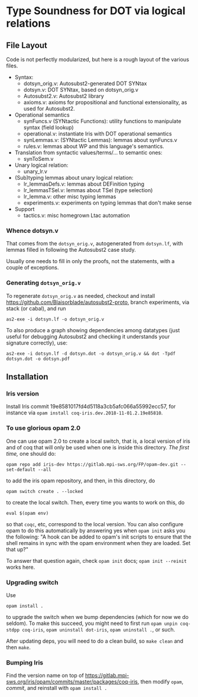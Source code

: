 # Type Soundness for DOT via logical relations

## File Layout

Code is not perfectly modularized, but here is a rough layout of the various files.

* Syntax:
  - dotsyn_orig.v: Autosubst2-generated DOT SYNtax
  - dotsyn.v: DOT SYNtax, based on dotsyn_orig.v
  - Autosubst2.v: Autosubst2 library
  - axioms.v: axioms for propositional and functional extensionality, as used for Autosubst2.
* Operational semantics
  - synFuncs.v (SYNtactic Functions): utility functions to manipulate syntax (field lookup)
  - operational.v: instantiate Iris with DOT operational semantics
  - synLemmas.v: (SYNtactic Lemmas): lemmas about synFuncs.v
  - rules.v: lemmas about WP and this language's semantics.
* Translation from syntactic values/terms/... to semantic ones:
  - synToSem.v
* Unary logical relation:
  - unary_lr.v
* (Sub)typing lemmas about unary logical relation:
  - lr_lemmasDefs.v: lemmas about DEFinition typing
  - lr_lemmasTSel.v: lemmas about TSel (type selection)
  - lr_lemma.v: other misc typing lemmas
  - experiments.v: experiments on typing lemmas that don't make sense
* Support
  - tactics.v: misc homegrown Ltac automation

### Whence dotsyn.v

That comes from the `dotsyn_orig.v`, autogenerated from `dotsyn.lf`, with lemmas
filled in following the Autosubst2 case study.

Usually one needs to fill in only the proofs, not the statements, with a couple
of exceptions.

### Generating `dotsyn_orig.v`

To regenerate `dotsyn_orig.v` as needed, checkout and install
https://github.com/Blaisorblade/autosubst2-proto, branch experiments,
via stack (or cabal), and run

```
as2-exe -i dotsyn.lf -o dotsyn_orig.v
```

To also produce a graph showing dependencies among datatypes (just useful for debugging Autosubst2 and checking it understands your signature correctly), use:

```
as2-exe -i dotsyn.lf -d dotsyn.dot -o dotsyn_orig.v && dot -Tpdf dotsyn.dot -o dotsyn.pdf
```

## Installation
### Iris version

Install Iris commit 19e8581017fd4d5118a3cb5afc066a55992ecc57, for instance via
`opam install coq-iris.dev.2018-11-01.2.19e85810`.

### To use glorious opam 2.0

One can use opam 2.0 to create a local switch, that is, a local version of iris
and of coq that will only be used when one is inside this directory. _The first
time,_ one should do:

```shell
opam repo add iris-dev https://gitlab.mpi-sws.org/FP/opam-dev.git --set-default --all
```

to add the iris opam repository, and then, in this directory, do

```shell
opam switch create . --locked
```

to create the local switch. Then, every time you wants to work on this, do

```shell
eval $(opam env)
```

so that `coqc`, etc, correspond to the local version. You can also configure
opam to do this automatically by answering yes when `opam init` asks you the
following:
"A hook can be added to opam's init scripts to ensure that the shell remains in sync with the opam environment when they are loaded. Set that up?"

To answer that question again, check `opam init` docs; `opam init --reinit`
works here.

### Upgrading switch

Use

```
opam install .
```

to upgrade the switch when we bump dependencies (which for now we do seldom).
To make this succeed, you might need to first run `opam unpin coq-stdpp
coq-iris`, `opam uninstall dot-iris`, `opam uninstall .`, or such.

After updating deps, you will need to do a clean build, so `make clean` and then
`make`.

### Bumping Iris

Find the version name on top of
https://gitlab.mpi-sws.org/iris/opam/commits/master/packages/coq-iris, then
modify `opam`, *commit*, and reinstall with `opam install .`
